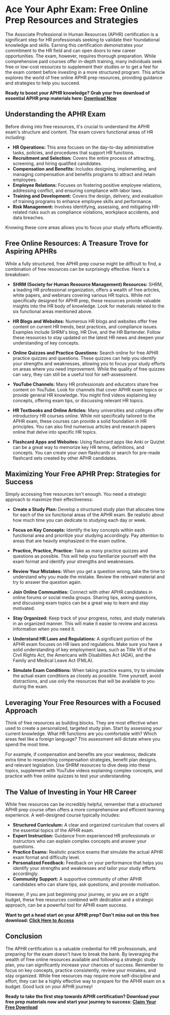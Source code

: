 # Ace Your Aphr Exam: Free Online Prep Resources and Strategies

The Associate Professional in Human Resources (APHR) certification is a significant step for HR professionals seeking to validate their foundational knowledge and skills. Earning this certification demonstrates your commitment to the HR field and can open doors to new career opportunities. The exam, however, requires thorough preparation. While comprehensive paid courses offer in-depth training, many individuals seek free or low-cost resources to supplement their studies or to get a feel for the exam content before investing in a more structured program. This article explores the world of free online APHR prep resources, providing guidance and strategies to help you succeed.

**Ready to boost your APHR knowledge?  Grab your free download of essential APHR prep materials here: [Download Now](https://udemywork.com/aphr-prep-course-online-free)**

## Understanding the APHR Exam

Before diving into free resources, it's crucial to understand the APHR exam's structure and content. The exam covers functional areas of HR including:

*   **HR Operations:** This area focuses on the day-to-day administrative tasks, policies, and procedures that support HR functions.
*   **Recruitment and Selection:** Covers the entire process of attracting, screening, and hiring qualified candidates.
*   **Compensation and Benefits:**  Includes designing, implementing, and managing compensation and benefits programs to attract and retain employees.
*   **Employee Relations:** Focuses on fostering positive employee relations, addressing conflict, and ensuring compliance with labor laws.
*   **Training and Development:**  Covers the design, delivery, and evaluation of training programs to enhance employee skills and performance.
*   **Risk Management:** Involves identifying, assessing, and mitigating HR-related risks such as compliance violations, workplace accidents, and data breaches.

Knowing these core areas allows you to focus your study efforts efficiently.

## Free Online Resources: A Treasure Trove for Aspiring APHRs

While a fully structured, free APHR prep course might be difficult to find, a combination of free resources can be surprisingly effective.  Here's a breakdown:

*   **SHRM (Society for Human Resource Management) Resources:**  SHRM, a leading HR professional organization, offers a wealth of free articles, white papers, and webinars covering various HR topics. While not specifically designed for APHR prep, these resources provide valuable insights into the HR body of knowledge.  Look for materials related to the six functional areas mentioned above.

*   **HR Blogs and Websites:** Numerous HR blogs and websites offer free content on current HR trends, best practices, and compliance issues.  Examples include SHRM's blog, HR Dive, and the HR Bartender.  Follow these resources to stay updated on the latest HR news and deepen your understanding of key concepts.

*   **Online Quizzes and Practice Questions:** Search online for free APHR practice quizzes and questions.  These quizzes can help you identify your strengths and weaknesses, allowing you to focus your study efforts on areas where you need improvement.  While the quality of free quizzes can vary, they can still be a useful tool for self-assessment.

*   **YouTube Channels:** Many HR professionals and educators share free content on YouTube.  Look for channels that cover APHR exam topics or provide general HR knowledge. You might find videos explaining key concepts, offering exam tips, or discussing relevant HR topics.

*   **HR Textbooks and Online Articles:** Many universities and colleges offer introductory HR courses online. While not specifically tailored to the APHR exam, these courses can provide a solid foundation in HR principles.  You can also find numerous articles and research papers online that delve into specific HR topics.

*   **Flashcard Apps and Websites:** Using flashcard apps like Anki or Quizlet can be a great way to memorize key HR terms, definitions, and concepts. You can create your own flashcards or search for pre-made flashcard sets created by other APHR candidates.

## Maximizing Your Free APHR Prep: Strategies for Success

Simply accessing free resources isn't enough.  You need a strategic approach to maximize their effectiveness:

*   **Create a Study Plan:**  Develop a structured study plan that allocates time for each of the six functional areas of the APHR exam.  Be realistic about how much time you can dedicate to studying each day or week.

*   **Focus on Key Concepts:**  Identify the key concepts within each functional area and prioritize your studying accordingly.  Pay attention to areas that are heavily emphasized in the exam outline.

*   **Practice, Practice, Practice:**  Take as many practice quizzes and questions as possible. This will help you familiarize yourself with the exam format and identify your strengths and weaknesses.

*   **Review Your Mistakes:**  When you get a question wrong, take the time to understand why you made the mistake.  Review the relevant material and try to answer the question again.

*   **Join Online Communities:**  Connect with other APHR candidates in online forums or social media groups.  Sharing tips, asking questions, and discussing exam topics can be a great way to learn and stay motivated.

*   **Stay Organized:**  Keep track of your progress, notes, and study materials in an organized manner. This will make it easier to review and access information when you need it.

*   **Understand HR Laws and Regulations:**  A significant portion of the APHR exam focuses on HR laws and regulations.  Make sure you have a solid understanding of key employment laws, such as Title VII of the Civil Rights Act, the Americans with Disabilities Act (ADA), and the Family and Medical Leave Act (FMLA).

*   **Simulate Exam Conditions:**  When taking practice exams, try to simulate the actual exam conditions as closely as possible.  Time yourself, avoid distractions, and use only the resources that will be available to you during the exam.

## Leveraging Your Free Resources with a Focused Approach

Think of free resources as building blocks. They are most effective when used to create a personalized, targeted study plan. Start by assessing your current knowledge. What HR functions are you comfortable with? Which areas feel like a foreign language? This assessment will dictate where you spend the most time.

For example, if compensation and benefits are your weakness, dedicate extra time to researching compensation strategies, benefit plan designs, and relevant legislation. Use SHRM resources to dive deep into these topics, supplement with YouTube videos explaining complex concepts, and practice with free online quizzes to test your understanding.

## The Value of Investing in Your HR Career

While free resources can be incredibly helpful, remember that a structured APHR prep course often offers a more comprehensive and efficient learning experience. A well-designed course typically includes:

*   **Structured Curriculum:** A clear and organized curriculum that covers all the essential topics of the APHR exam.
*   **Expert Instruction:** Guidance from experienced HR professionals or instructors who can explain complex concepts and answer your questions.
*   **Practice Exams:** Realistic practice exams that simulate the actual APHR exam format and difficulty level.
*   **Personalized Feedback:** Feedback on your performance that helps you identify your strengths and weaknesses and tailor your study efforts accordingly.
*   **Community Support:** A supportive community of other APHR candidates who can share tips, ask questions, and provide motivation.

However, if you are just beginning your journey, or you are on a tight budget, these free resources combined with dedication and a strategic approach, can be a powerful tool for APHR exam success.

**Want to get a head start on your APHR prep? Don't miss out on this free download: [Click Here to Access](https://udemywork.com/aphr-prep-course-online-free)**

## Conclusion

The APHR certification is a valuable credential for HR professionals, and preparing for the exam doesn't have to break the bank. By leveraging the wealth of free online resources available and following a strategic study plan, you can significantly increase your chances of success. Remember to focus on key concepts, practice consistently, review your mistakes, and stay organized. While free resources may require more self-discipline and effort, they can be a highly effective way to prepare for the APHR exam on a budget. Good luck on your APHR journey!

**Ready to take the first step towards APHR certification? Download your free prep materials now and start your journey to success: [Claim Your Free Download](https://udemywork.com/aphr-prep-course-online-free)**
